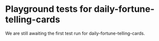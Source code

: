 # Playground tests for daily-fortune-telling-cards
We are still awaiting the first test run for daily-fortune-telling-cards.
